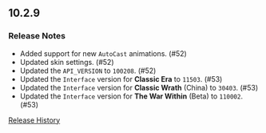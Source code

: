 ## 10.2.9

### Release Notes

- Added support for new `AutoCast` animations. (#52)
- Updated skin settings. (#52)
- Updated the `API_VERSION` to `100208`. (#52)
- Updated the `Interface` version for **Classic Era** to `11503`. (#53)
- Updated the `Interface` version for **Classic Wrath** (China) to `30403`. (#53)
- Updated the `Interface` version for **The War Within** (Beta) to `110002`. (#53)

[Release History](https://github.com/SFX-WoW/Masque_Gears/wiki/History)

